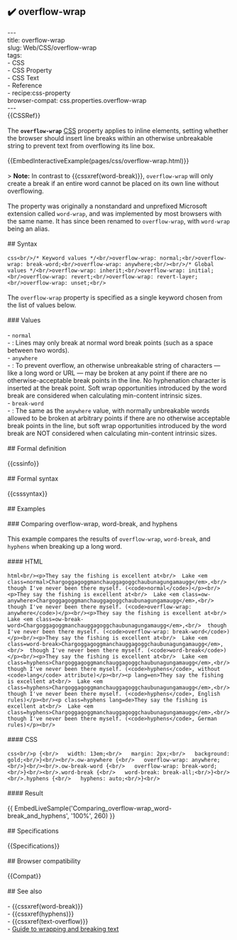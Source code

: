 ## ✔️ overflow-wrap 
 ---<br/>title: overflow-wrap<br/>slug: Web/CSS/overflow-wrap<br/>tags:<br/>  - CSS<br/>  - CSS Property<br/>  - CSS Text<br/>  - Reference<br/>  - recipe:css-property<br/>browser-compat: css.properties.overflow-wrap<br/>---<br/>{{CSSRef}}<br/><br/>The **`overflow-wrap`** [CSS](/en-US/docs/Web/CSS) property applies to inline elements, setting whether the browser should insert line breaks within an otherwise unbreakable string to prevent text from overflowing its line box.<br/><br/>{{EmbedInteractiveExample(pages/css/overflow-wrap.html)}}<br/><br/>> **Note:** In contrast to {{cssxref(word-break)}}, `overflow-wrap` will only create a break if an entire word cannot be placed on its own line without overflowing.<br/><br/>The property was originally a nonstandard and unprefixed Microsoft extension called `word-wrap`, and was implemented by most browsers with the same name. It has since been renamed to `overflow-wrap`, with `word-wrap` being an alias.<br/><br/>## Syntax<br/><br/>```css<br/>/* Keyword values */<br/>overflow-wrap: normal;<br/>overflow-wrap: break-word;<br/>overflow-wrap: anywhere;<br/><br/>/* Global values */<br/>overflow-wrap: inherit;<br/>overflow-wrap: initial;<br/>overflow-wrap: revert;<br/>overflow-wrap: revert-layer;<br/>overflow-wrap: unset;<br/>```<br/><br/>The `overflow-wrap` property is specified as a single keyword chosen from the list of values below.<br/><br/>### Values<br/><br/>- `normal`<br/>  - : Lines may only break at normal word break points (such as a space between two words).<br/>- `anywhere`<br/>  - : To prevent overflow, an otherwise unbreakable string of characters — like a long word or URL — may be broken at any point if there are no otherwise-acceptable break points in the line. No hyphenation character is inserted at the break point. Soft wrap opportunities introduced by the word break are considered when calculating min-content intrinsic sizes.<br/>- `break-word`<br/>  - : The same as the `anywhere` value, with normally unbreakable words allowed to be broken at arbitrary points if there are no otherwise acceptable break points in the line, but soft wrap opportunities introduced by the word break are NOT considered when calculating min-content intrinsic sizes.<br/><br/>## Formal definition<br/><br/>{{cssinfo}}<br/><br/>## Formal syntax<br/><br/>{{csssyntax}}<br/><br/>## Examples<br/><br/>### Comparing overflow-wrap, word-break, and hyphens<br/><br/>This example compares the results of `overflow-wrap`, `word-break`, and `hyphens` when breaking up a long word.<br/><br/>#### HTML<br/><br/>```html<br/><p>They say the fishing is excellent at<br/>  Lake <em class=normal>Chargoggagoggmanchauggagoggchaubunagungamaugg</em>,<br/>  though I've never been there myself. (<code>normal</code>)</p><br/><p>They say the fishing is excellent at<br/>  Lake <em class=ow-anywhere>Chargoggagoggmanchauggagoggchaubunagungamaugg</em>,<br/>  though I've never been there myself. (<code>overflow-wrap: anywhere</code>)</p><br/><p>They say the fishing is excellent at<br/>  Lake <em class=ow-break-word>Chargoggagoggmanchauggagoggchaubunagungamaugg</em>,<br/>  though I've never been there myself. (<code>overflow-wrap: break-word</code>)</p><br/><p>They say the fishing is excellent at<br/>  Lake <em class=word-break>Chargoggagoggmanchauggagoggchaubunagungamaugg</em>,<br/>  though I've never been there myself. (<code>word-break</code>)</p><br/><p>They say the fishing is excellent at<br/>  Lake <em class=hyphens>Chargoggagoggmanchauggagoggchaubunagungamaugg</em>,<br/>  though I've never been there myself. (<code>hyphens</code>, without <code>lang</code> attribute)</p><br/><p lang=en>They say the fishing is excellent at<br/>  Lake <em class=hyphens>Chargoggagoggmanchauggagoggchaubunagungamaugg</em>,<br/>  though I've never been there myself. (<code>hyphens</code>, English rules)</p><br/><p class=hyphens lang=de>They say the fishing is excellent at<br/>  Lake <em class=hyphens>Chargoggagoggmanchauggagoggchaubunagungamaugg</em>,<br/>  though I've never been there myself. (<code>hyphens</code>, German rules)</p><br/>```<br/><br/>#### CSS<br/><br/>```css<br/>p {<br/>   width: 13em;<br/>   margin: 2px;<br/>   background: gold;<br/>}<br/><br/>.ow-anywhere {<br/>   overflow-wrap: anywhere;<br/>}<br/><br/>.ow-break-word {<br/>   overflow-wrap: break-word;<br/>}<br/><br/>.word-break {<br/>   word-break: break-all;<br/>}<br/><br/>.hyphens {<br/>   hyphens: auto;<br/>}<br/>```<br/><br/>#### Result<br/><br/>{{ EmbedLiveSample('Comparing_overflow-wrap_word-break_and_hyphens', '100%', 260) }}<br/><br/>## Specifications<br/><br/>{{Specifications}}<br/><br/>## Browser compatibility<br/><br/>{{Compat}}<br/><br/>## See also<br/><br/>- {{cssxref(word-break)}}<br/>- {{cssxref(hyphens)}}<br/>- {{cssxref(text-overflow)}}<br/>- [Guide to wrapping and breaking text](/en-US/docs/Web/CSS/CSS_Text/Wrapping_text)<br/>